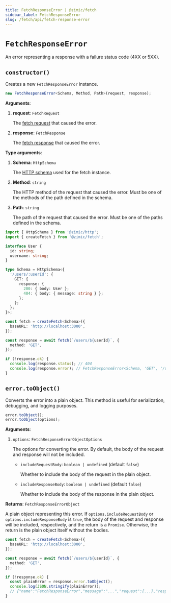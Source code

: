 ```yaml
---
title: FetchResponseError | @zimic/fetch
sidebar_label: FetchResponseError
slug: /fetch/api/fetch-response-error
---
```


# `FetchResponseError`

An error representing a response with a failure status code (4XX or 5XX).

## `constructor()`

Creates a new `FetchResponseError` instance.

```ts
new FetchResponseError<Schema, Method, Path>(request, response);
```

**Arguments**:

1. **request**: `FetchRequest`

   The [fetch request](/docs/zimic-fetch/api/3-fetch-request.md) that caused the error.

2. **response**: `FetchResponse`

   The [fetch response](/docs/zimic-fetch/api/4-fetch-response.md) that caused the error.

**Type arguments**:

1. **Schema**: `HttpSchema`

   The [HTTP schema](/docs/zimic-http/guides/1-schemas.md) used for the fetch instance.

2. **Method**: `string`

   The HTTP method of the request that caused the error. Must be one of the methods of the path defined in the schema.

3. **Path**: `string`

   The path of the request that caused the error. Must be one of the paths defined in the schema.

```ts
import { HttpSchema } from '@zimic/http';
import { createFetch } from '@zimic/fetch';

interface User {
  id: string;
  username: string;
}

type Schema = HttpSchema<{
  '/users/:userId': {
    GET: {
      response: {
        200: { body: User };
        404: { body: { message: string } };
      };
    };
  };
}>;

const fetch = createFetch<Schema>({
  baseURL: 'http://localhost:3000',
});

const response = await fetch(`/users/${userId}`, {
  method: 'GET',
});

if (!response.ok) {
  console.log(response.status); // 404
  console.log(response.error); // FetchResponseError<Schema, 'GET', '/users'>
}
```

## `error.toObject()`

Converts the error into a plain object. This method is useful for serialization, debugging, and logging purposes.

```ts
error.toObject();
error.toObject(options);
```

**Arguments**:

1. `options`: `FetchResponseErrorObjectOptions`

   The options for converting the error. By default, the body of the request and response will not be included.

   - `includeRequestBody`: `boolean | undefined` (default `false`)

     Whether to include the body of the request in the plain object.

   - `includeResponseBody`: `boolean | undefined` (default `false`)

     Whether to include the body of the response in the plain object.

**Returns**: `FetchResponseErrorObject`

A plain object representing this error. If `options.includeRequestBody` or `options.includeResponseBody` is `true`, the
body of the request and response will be included, respectively, and the return is a `Promise`. Otherwise, the return is
the plain object itself without the bodies.

```ts
const fetch = createFetch<Schema>({
  baseURL: 'http://localhost:3000',
});

const response = await fetch(`/users/${userId}`, {
  method: 'GET',
});

if (!response.ok) {
  const plainError = response.error.toObject();
  console.log(JSON.stringify(plainError));
  // {"name":"FetchResponseError","message":"...","request":{...},"response":{...}}
}
```
